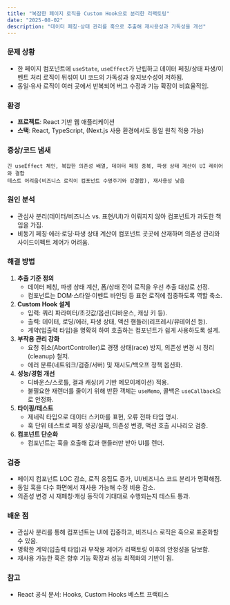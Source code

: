 ```yaml
---
title: "복잡한 페이지 로직을 Custom Hook으로 분리한 리팩토링"
date: "2025-08-02"
description: "데이터 페칭·상태 관리를 훅으로 추출해 재사용성과 가독성을 개선"
---
```


### 문제 상황

- 한 페이지 컴포넌트에 `useState`, `useEffect`가 난립하고 데이터 페칭/상태 파생/이벤트 처리 로직이 뒤섞여 UI 코드의 가독성과 유지보수성이 저하됨.
- 동일·유사 로직이 여러 곳에서 반복되어 버그 수정과 기능 확장이 비효율적임.

### 환경

- **프로젝트**: React 기반 웹 애플리케이션
- **스택**: React, TypeScript, (Next.js 사용 환경에서도 동일 원칙 적용 가능)

### 증상/코드 냄새

```text
긴 useEffect 체인, 복잡한 의존성 배열, 데이터 페칭 중복, 파생 상태 계산이 UI 레이어와 결합
테스트 어려움(비즈니스 로직이 컴포넌트 수명주기와 강결합), 재사용성 낮음
```

### 원인 분석

- 관심사 분리(데이터/비즈니스 vs. 표현/UI)가 이뤄지지 않아 컴포넌트가 과도한 책임을 가짐.
- 비동기 페칭·에러·로딩·파생 상태 계산이 컴포넌트 곳곳에 산재하며 의존성 관리와 사이드이펙트 제어가 어려움.

### 해결 방법

1. **추출 기준 정의**
   - 데이터 페칭, 파생 상태 계산, 폼/상태 전이 로직을 우선 추출 대상로 선정.
   - 컴포넌트는 DOM·스타일·이벤트 바인딩 등 표현 로직에 집중하도록 역할 축소.
2. **Custom Hook 설계**
   - 입력: 쿼리 파라미터/초깃값/옵션(디바운스, 캐싱 키 등).
   - 출력: 데이터, 로딩/에러, 파생 상태, 액션 핸들러(리프레시/뮤테이션 등).
   - 계약(입출력 타입)을 명확히 하여 호출하는 컴포넌트가 쉽게 사용하도록 설계.
3. **부작용 관리 강화**
   - 요청 취소(AbortController)로 경쟁 상태(race) 방지, 의존성 변경 시 정리(cleanup) 철저.
   - 에러 분류(네트워크/검증/서버) 및 재시도/백오프 정책 옵션화.
4. **성능/경험 개선**
   - 디바운스/스로틀, 결과 캐싱(키 기반 메모이제이션) 적용.
   - 불필요한 재렌더를 줄이기 위해 반환 객체는 `useMemo`, 콜백은 `useCallback`으로 안정화.
5. **타이핑/테스트**
   - 제네릭 타입으로 데이터 스키마를 표현, 오류 전파 타입 명시.
   - 훅 단위 테스트로 페칭 성공/실패, 의존성 변경, 액션 호출 시나리오 검증.
6. **컴포넌트 단순화**
   - 컴포넌트는 훅을 호출해 값과 핸들러만 받아 UI를 렌더.

### 검증

- 페이지 컴포넌트 LOC 감소, 로직 응집도 증가, UI/비즈니스 코드 분리가 명확해짐.
- 동일 훅을 다수 화면에서 재사용 가능해 수정 비용 감소.
- 의존성 변경 시 재페칭·캐싱 동작이 기대대로 수행되는지 테스트 통과.

### 배운 점

- 관심사 분리를 통해 컴포넌트는 UI에 집중하고, 비즈니스 로직은 훅으로 표준화할 수 있음.
- 명확한 계약(입출력 타입)과 부작용 제어가 리팩토링 이후의 안정성을 담보함.
- 재사용 가능한 훅은 향후 기능 확장과 성능 최적화의 기반이 됨.

### 참고

- React 공식 문서: Hooks, Custom Hooks 베스트 프랙티스
